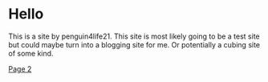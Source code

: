 <h1>Hello</h1>
<body1>This is a site by penguin4life21. This site is most likely going to be a test site but could maybe turn into a blogging site for me. Or potentially a cubing site of some kind.</body1>


<a href="page1.html">Page 2</a>
